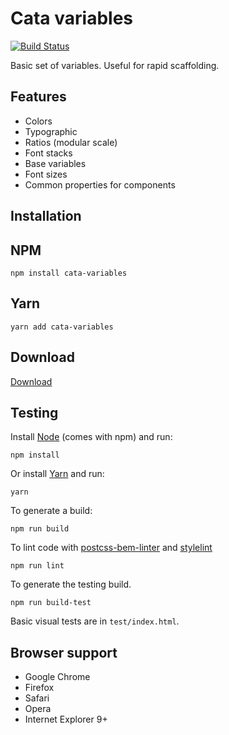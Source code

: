 # Cata variables

[![Build Status](https://travis-ci.org/raulghm/cata-variables.svg?branch=master)](https://travis-ci.org/raulghm/cata-variables)

Basic set of variables. Useful for rapid scaffolding.

## Features

* Colors
* Typographic
* Ratios (modular scale)
* Font stacks
* Base variables
* Font sizes
* Common properties for components

## Installation

## NPM 
```
npm install cata-variables
```

## Yarn
```
yarn add cata-variables
```

## Download
[Download](https://github.com/raulghm/cata-variables/releases)

## Testing

Install [Node](http://nodejs.org) (comes with npm) and run:

```
npm install
```

Or install [Yarn](https://yarnpkg.com/en/docs/install) and run:

```
yarn
```

To generate a build:

```
npm run build
```

To lint code with [postcss-bem-linter](https://github.com/postcss/postcss-bem-linter) and [stylelint](http://stylelint.io/)

```
npm run lint
```

To generate the testing build.

```
npm run build-test
```

Basic visual tests are in `test/index.html`.

## Browser support

* Google Chrome
* Firefox
* Safari
* Opera
* Internet Explorer 9+
